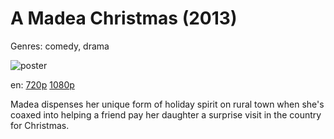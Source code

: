 # A Madea Christmas (2013)

Genres: comedy, drama

![poster](http://image.tmdb.org/t/p/w500/d7pmaRFSqK3TJPXLUTxFA4feTub.jpg)

en:
  [720p](magnet:?xt=urn:btih:10E8A8B4D23055AEC20E6D33BECAB37100C2875F&tr=udp://glotorrents.pw:6969/announce&tr=udp://tracker.opentrackr.org:1337/announce&tr=udp://torrent.gresille.org:80/announce&tr=udp://tracker.openbittorrent.com:80&tr=udp://tracker.coppersurfer.tk:6969&tr=udp://tracker.leechers-paradise.org:6969&tr=udp://p4p.arenabg.ch:1337&tr=udp://tracker.internetwarriors.net:1337)
  [1080p](magnet:?xt=urn:btih:F4D8C0D87F540431A1035E7C8E52D91A756B95B9&tr=udp://glotorrents.pw:6969/announce&tr=udp://tracker.opentrackr.org:1337/announce&tr=udp://torrent.gresille.org:80/announce&tr=udp://tracker.openbittorrent.com:80&tr=udp://tracker.coppersurfer.tk:6969&tr=udp://tracker.leechers-paradise.org:6969&tr=udp://p4p.arenabg.ch:1337&tr=udp://tracker.internetwarriors.net:1337)
  


Madea dispenses her unique form of holiday spirit on rural town when she's coaxed into helping a friend pay her daughter a surprise visit in the country for Christmas.